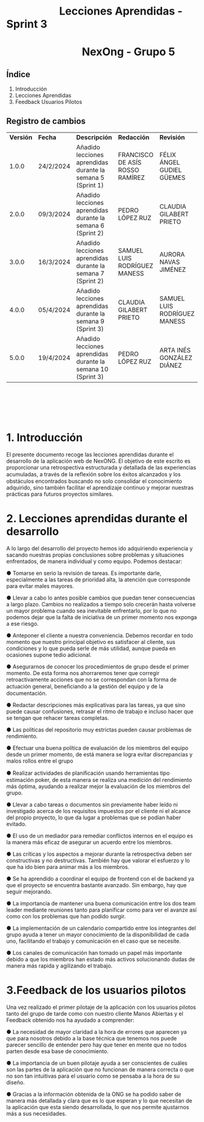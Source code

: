# &nbsp;&nbsp;&nbsp;&nbsp;&nbsp;&nbsp;&nbsp;&nbsp;&nbsp;&nbsp;&nbsp;&nbsp;&nbsp;&nbsp;&nbsp;&nbsp;&nbsp;&nbsp;&nbsp;&nbsp; Lecciones Aprendidas - Sprint 3
# &nbsp;&nbsp;&nbsp;&nbsp;&nbsp;&nbsp;&nbsp;&nbsp;&nbsp;&nbsp;&nbsp;&nbsp;&nbsp;&nbsp;&nbsp;&nbsp;&nbsp;&nbsp;&nbsp;&nbsp;&nbsp;&nbsp;&nbsp;&nbsp;&nbsp;&nbsp;&nbsp;&nbsp;&nbsp; NexOng - Grupo 5

<a name="br2"></a> 

## Índice

1. Introducción
2. Lecciones Aprendidas
3. Feedback Usuarios Pilotos

## Registro de cambios

<table>
  <tr>
   <td><strong>Versión</strong>
   </td>
   <td><strong>Fecha</strong>
   </td>
   <td><strong>Descripción</strong>
   </td>
   <td><strong>Redacción</strong>
   </td>
   <td><strong>Revisión</strong>
   </td>
  </tr>
  <tr>
   <td>1.0.0</td>
   <td>24/2/2024</td>
   <td>Añadido lecciones aprendidas durante la semana 5 (Sprint 1)</td>
   <td>FRANCISCO DE ASÍS ROSSO RAMÍREZ</td>
   <td>FÉLIX ÁNGEL GUDIEL GÜEMES</td>
  </tr>
  <tr>
   <td>2.0.0</td>
   <td>09/3/2024</td>
   <td>Añadido lecciones aprendidas durante la semana 6 (Sprint 2)</td>
   <td>PEDRO LÓPEZ RUZ</td>
   <td>CLAUDIA GILABERT PRIETO</td>
  </tr>
    <tr>
   <td>3.0.0</td>
   <td>16/3/2024</td>
   <td>Añadido lecciones aprendidas durante la semana 7 (Sprint 2)</td>
   <td>SAMUEL LUIS RODRÍGUEZ MANESS</td>
   <td>AURORA NAVAS JIMÉNEZ</td>
  </tr>
   <tr>
   <td>4.0.0</td>
   <td>05/4/2024</td>
   <td>Añadido lecciones aprendidas durante la semana 9 (Sprint 3)</td>
   <td>CLAUDIA GILABERT PRIETO</td>
   <td>SAMUEL LUIS RODRÍGUEZ MANESS</td>
  </tr>
  <tr>
   <td>5.0.0</td>
   <td>19/4/2024</td>
   <td>Añadido lecciones aprendidas durante la semana 10 (Sprint 3)</td>
   <td>PEDRO LÓPEZ RUZ</td>
   <td>ARTA INÉS GONZÁLEZ DIÁNEZ</td>
  </tr>
</table>


<br/>

# 

<br/>

# 1. Introducción

El presente documento recoge las lecciones aprendidas durante el desarrollo de la aplicación web de NexONG. 
El objetivo de este escrito es proporcionar una retrospectiva estructurada y detallada de las experiencias acumuladas, a través de la reﬂexión sobre los éxitos alcanzados y los obstáculos encontrados buscando no solo consolidar el conocimiento adquirido, sino también facilitar el aprendizaje continuo y mejorar nuestras prácticas para futuros proyectos similares.



# 2. Lecciones aprendidas durante el desarrollo

A lo largo del desarrollo del proyecto hemos ido adquiriendo experiencia y sacando nuestras propias conclusiones sobre problemas y situaciones enfrentados, de manera individual y como equipo. Podemos destacar:

● Tomarse en serio la revisión de tareas. Es importante darle, especialmente a las tareas de prioridad alta, la atención que corresponde para evitar males mayores.

● Llevar a cabo lo antes posible cambios que puedan tener consecuencias a largo plazo. Cambios no realizados a tiempo solo crecerán hasta volverse un mayor problema cuando sea inevitable enfrentarlo, por lo que no podemos dejar que la falta de iniciativa de un primer momento nos exponga a ese riesgo.


● Anteponer el cliente a nuestra conveniencia. Debemos recordar en todo momento que nuestro principal objetivo es satisfacer al cliente, sus condiciones y lo que pueda serle de más utilidad, aunque pueda en ocasiones supone tedio adicional.

● Asegurarnos de conocer los procedimientos de grupo desde el primer momento. De esta forma nos ahorraremos tener que corregir retroactivamente acciones que no se correspondan con la forma de actuación general, beneﬁciando a la gestión del equipo y
de la documentación.


● Redactar descripciones más explicativas para las tareas, ya que sino puede causar confusiones, retrasar el ritmo de trabajo e incluso hacer que se tengan que rehacer tareas completas.


● Las políticas del repositorio muy estrictas pueden causar problemas de rendimiento.

● Efectuar una buena política de evaluación de los miembros del equipo desde un primer momento, de está manera se logra evitar discrepancias y malos rollos entre el grupo

● Realizar actividades de planiﬁcación usando herramientas tipo estimación poker, de esta manera se realiza una medición del rendimiento más óptima, ayudando a realizar mejor la evaluación de los miembros del grupo.

● Llevar a cabo tareas o documentos sin previamente haber leído ni investigado acerca de los requisitos impuestos por el cliente ni el alcance del propio proyecto, lo que da lugar a problemas que se podían haber evitado.

● El uso de un mediador para remediar conflictos internos en el equipo es la manera más eficaz de asegurar un acuerdo entre los miembros.

● Las críticas y los aspectos a mejorar durante la retrospectiva deben ser constructivas y no destructivas. También hay que valorar el esfuerzo y lo que ha ido bien para animar más a los miembros.

● Se ha aprendido a coordinar el equipo de frontend con el de backend ya que el proyecto se encuentra bastante avanzado. Sin embargo, hay que seguir mejorando.

● La importancia de mantener una buena comunicación entre los dos team leader mediante reuniones tanto para planificar como para ver el avanze así como con los problemas que han podido surgir.

● La implementación de un calendario compartido entre los integrantes del grupo ayuda a tener un mayor conocimiento de la disponibilidad de cada uno, facilitando el trabajo y comunicación en el caso que se necesite.

● Los canales de comunicación han tomado un papel más importante debido a que los miembros han estado más activos solucionando dudas de manera más rapida y agilizando el trabajo.


# 3.Feedback de los usuarios pilotos

Una vez realizado el primer pilotaje de la aplicación con los usuarios pilotos tanto del grupo de tarde como con nuestro cliente Manos Abiertas y el Feedback obtenido nos ha ayudado a comprender:

● La necesidad de mayor claridad a la hora de errores que aparecen ya que para nosotros debido a la base técnica que tenemos nos puede parecer sencillo de entender pero hay que tener en mente que no todos parten desde esa base de conocimiento. 

● La importancia de un buen pilotaje ayuda a ser conscientes de cuáles son las partes de la aplicación que no funcionan de manera correcta o que no son tan intuitivas para el usuario como se pensaba a la hora de su diseño. 

● Gracias a la información obtenida de la ONG se ha podido saber de manera más detallada y clara que es lo que esperan y lo que necesitan de la aplicación que esta siendo desarrollada, lo que nos permite ajustarnos más a sus necesidades.
